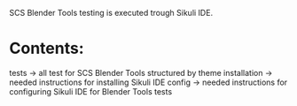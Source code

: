 SCS Blender Tools testing is executed trough Sikuli IDE.

Contents:
=====================================================================
tests -> all test for SCS Blender Tools structured by theme
installation -> needed instructions for installing Sikuli IDE
config -> needed instructions for configuring Sikuli IDE 
for Blender Tools tests
